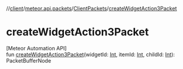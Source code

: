 //[client](../../../index.md)/[meteor.api.packets](../index.md)/[ClientPackets](index.md)/[createWidgetAction3Packet](create-widget-action3-packet.md)

# createWidgetAction3Packet

[Meteor Automation API]\
fun [createWidgetAction3Packet](create-widget-action3-packet.md)(widgetId: [Int](https://kotlinlang.org/api/latest/jvm/stdlib/kotlin/-int/index.html), itemId: [Int](https://kotlinlang.org/api/latest/jvm/stdlib/kotlin/-int/index.html), childId: [Int](https://kotlinlang.org/api/latest/jvm/stdlib/kotlin/-int/index.html)): PacketBufferNode
